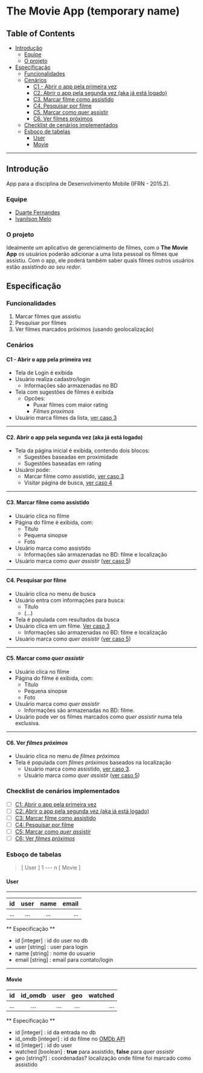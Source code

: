 # The Movie App (temporary name)

## Table of Contents

- [Introdução](#intro)
	- [Equipe](#equipe)
	- [O projeto](#projeto)
- [Especificação](#espec)
	- [Funcionalidades](#func)
	- [Cenários](#cen)
		- [C1 - Abrir o app pela primeira vez](#c1)
		- [C2. Abrir o app pela segunda vez (aka já está logado)](#c2)
		- [C3. Marcar filme como assistido](#c3)
		- [C4. Pesquisar por filme](#c4)
		- [C5. Marcar como quer assistir](#c5)
		- [C6. Ver filmes próximos](#c6)
	- [Checklist de cenários implementados](#checkcen)
	- [Esboço de tabelas](#esboc)
		- [User](#usertable)
		- [Movie](#movietable)

_____

## <a name="intro"></a>Introdução

App para a disciplina de Desenvolvimento Mobile (IFRN - 2015.2). 

### <a name="equipe"></a>Equipe

* [Duarte Fernandes](https://github.com/duartefq)
* [Ivanilson Melo](https://github.com/ivmjunior)

### <a name="projeto"></a>O projeto

Idealmente um aplicativo de gerencialmento de filmes, com o **The Movie App** os usuários poderão adicionar a uma lista pessoal os filmes que assistiu. Com o app, ele poderá também saber quais filmes outros usuários estão assistindo *ao seu redor*.

## <a name="espec"></a>Especificação

### <a name="func"></a>Funcionalidades

1. Marcar filmes que assistiu
2. Pesquisar por filmes
3. Ver filmes marcados próximos (usando geolocalização)

### <a name="cen"></a>Cenários

#### <a name="c1"></a>C1 - Abrir o app pela primeira vez

- Tela de Login é exibida
- Usuário realiza cadastro/login
	- Informações são armazenadas no BD
- Tela com sugestões de filmes é exibida
	- Opcões:
		- Puxar filmes com maior rating
		- *Filmes proximos*
- Usuário marca filmes da lista, [ver caso 3](#c3)

_____

#### <a name="c2"></a>C2. Abrir o app pela segunda vez (aka já está logado)

- Tela da página inicial é exibida, contendo dois blocos:
	- Sugestões baseadas em proximidade
	- Sugestões baseadas em rating
- Usuároi pode:
	- Marcar filme como assistido, [ver caso 3](#c3)
	- Visitar página de busca, [ver caso 4](#c4)

_____

#### <a name="c3"></a>C3. Marcar filme como assistido

- Usuário clica no filme
- Página do filme é exibida, com:
	- Título
	- Pequena sinopse
	- Foto
- Usuário marca como assistido
	- Informações são armazenadas no BD: filme e localização
- Usuário marca como *quer assistir* ([ver caso 5](#c5))

_____

#### <a name="c4"></a>C4. Pesquisar por filme

- Usuário clica no menu de busca
- Usuário entra com informações para busca:
	- Titulo
	- (...)
- Tela é populada com resultados da busca
- Usuário clica em um filme. [Ver caso 3](#c3)
	- Informações são armazenadas no BD: filme e localização
- Usuário marca como *quer assistir* ([ver caso 5](#c5))

_____

#### <a name="c5"></a>C5. Marcar como *quer assistir*

- Usuário clica no filme
- Página do filme é exibida, com:
	- Título
	- Pequena sinopse
	- Foto
- Usuário marca como *quer assistir*
	- Informações são armazenadas no BD: filme.
- Usuário pode ver os filmes marcados como *quer assistir* numa tela exclusiva.

_____

#### <a name="c6"></a>C6. Ver *filmes próximos*

- Usuário clica no menu de *filmes próximos*
- Tela é populada com *filmes próximos* baseados na localização
	- Usuário marca como assistido, [ver caso 3](#c3).
	- Usuário marca como *quer assistir* ([ver caso 5](#c5))

### <a name="checkcen"></a>Checklist de cenários implementados

- [ ] [C1: Abrir o app pela primeira vez](#c1)
- [ ] [C2: Abrir o app pela segunda vez (aka já está logado)](#c2)
- [ ] [C3: Marcar filme como assistido](#c3)
- [ ] [C4: Pesquisar por filme](#c4)
- [ ] [C5: Marcar como *quer assistir*](#c5)
- [ ] [C6: Ver *filmes próximos*](#c6)

### <a name="esboc"></a>Esboço de tabelas

> [ User ] 1 --- n [ Movie ]

#### <a name="usertable"></a>User
_____

| id 			| user			| name			| email			|
| ------------- |:-------------:| :------------:|--------------:|
| ... 			| ... 			| ... 			| ... 			|

** Especificação **

- id [integer] : id do user no db
- user [string] : user para login
- name [string] : nome do usuario
- email [string] : email para contato/login

_____

#### <a name="movietable"></a>Movie

| id 			| id_omdb		| user			| geo			| watched		|
| ------------- |:-------------:| :------------:|:-------------:|--------------:|
| ... 			| ... 			| ... 			| ... 			| ... 			|

** Especificação **

- id [integer] : id da entrada no db 
- id_omdb [integer] : id do filme no [OMDb API](http://www.omdbapi.com)
- id [integer] : id do user
- watched [boolean] : **true** para assistido, **false** para *quer assistir*
- geo [string?] : coordenadas? localização onde filme foi marcado como assistido

